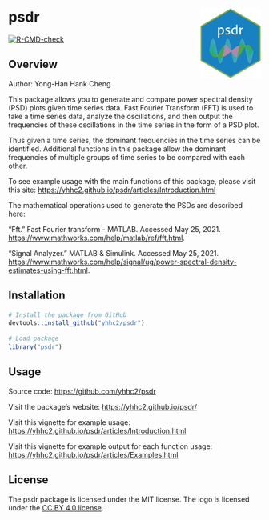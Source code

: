
<!-- README.md is generated from README.Rmd. Please edit that file -->

# psdr <a href='https://yhhc2.github.io/psdr/'><img src='man/figures/logo.png' align="right" height="139" /></a>

<!-- badges: start -->

[![R-CMD-check](https://github.com/yhhc2/psdr/workflows/R-CMD-check/badge.svg)](https://github.com/yhhc2/psdr/actions)
<!-- badges: end -->

## Overview

Author: Yong-Han Hank Cheng

This package allows you to generate and compare power spectral density
(PSD) plots given time series data. Fast Fourier Transform (FFT) is used
to take a time series data, analyze the oscillations, and then output
the frequencies of these oscillations in the time series in the form of
a PSD plot.

Thus given a time series, the dominant frequencies in the time series
can be identified. Additional functions in this package allow the
dominant frequencies of multiple groups of time series to be compared
with each other.

To see example usage with the main functions of this package, please
visit this site:
<https://yhhc2.github.io/psdr/articles/Introduction.html>

The mathematical operations used to generate the PSDs are described
here:

“Fft.” Fast Fourier transform - MATLAB. Accessed May 25, 2021.
<https://www.mathworks.com/help/matlab/ref/fft.html>.

“Signal Analyzer.” MATLAB & Simulink. Accessed May 25, 2021.
<https://www.mathworks.com/help/signal/ug/power-spectral-density-estimates-using-fft.html>.

## Installation

``` r
# Install the package from GitHub
devtools::install_github("yhhc2/psdr")
```

``` r
# Load package
library("psdr")
```

## Usage

Source code: <https://github.com/yhhc2/psdr>

Visit the package’s website: <https://yhhc2.github.io/psdr/>

Visit this vignette for example usage:
<https://yhhc2.github.io/psdr/articles/Introduction.html>

Visit this vignette for example output for each function usage:
<https://yhhc2.github.io/psdr/articles/Examples.html>

## License

The psdr package is licensed under the MIT license. The logo is licensed
under the <a href='https://creativecommons.org/licenses/by/4.0/'> CC BY
4.0 license</a>.
